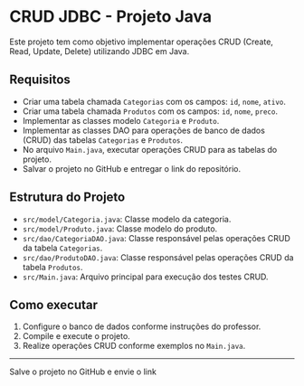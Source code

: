 # CRUD JDBC - Projeto Java

Este projeto tem como objetivo implementar operações CRUD (Create, Read, Update, Delete) utilizando JDBC em Java.

## Requisitos

- Criar uma tabela chamada `Categorias` com os campos: `id`, `nome`, `ativo`.
- Criar uma tabela chamada `Produtos` com os campos: `id`, `nome`, `preco`.
- Implementar as classes modelo `Categoria` e `Produto`.
- Implementar as classes DAO para operações de banco de dados (CRUD) das tabelas `Categorias` e `Produtos`.
- No arquivo `Main.java`, executar operações CRUD para as tabelas do projeto.
- Salvar o projeto no GitHub e entregar o link do repositório.

## Estrutura do Projeto

- `src/model/Categoria.java`: Classe modelo da categoria.
- `src/model/Produto.java`: Classe modelo do produto.
- `src/dao/CategoriaDAO.java`: Classe responsável pelas operações CRUD da tabela `Categorias`.
- `src/dao/ProdutoDAO.java`: Classe responsável pelas operações CRUD da tabela `Produtos`.
- `src/Main.java`: Arquivo principal para execução dos testes CRUD.

## Como executar

1. Configure o banco de dados conforme instruções do professor.
2. Compile e execute o projeto.
3. Realize operações CRUD conforme exemplos no `Main.java`.

---
Salve o projeto no GitHub e envie o link